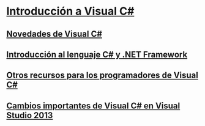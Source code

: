 # [Introducción a Visual C#](getting-started-with-csharp.md)
## [Novedades de Visual C#](whats-new.md)
## [Introducción al lenguaje C# y .NET Framework](introduction-to-the-csharp-language-and-the-net-framework.md)
## [Otros recursos para los programadores de Visual C#](additional-resources.md)
## [Cambios importantes de Visual C# en Visual Studio 2013](breaking-changes-in-visual-studio-2013.md)
